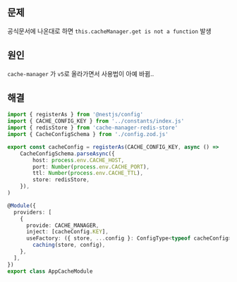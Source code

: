 ## 문제

공식문서에 나온대로 하면 `this.cacheManager.get is not a function` 발생

## 원인

`cache-manager` 가 `v5`로 올라가면서 사용법이 아예 바뀜..

## 해결

```typescript
import { registerAs } from '@nestjs/config'
import { CACHE_CONFIG_KEY } from '../constants/index.js'
import { redisStore } from 'cache-manager-redis-store'
import { CacheConfigSchema } from './config.zod.js'

export const cacheConfig = registerAs(CACHE_CONFIG_KEY, async () =>
	CacheConfigSchema.parseAsync({
		host: process.env.CACHE_HOST,
		port: Number(process.env.CACHE_PORT),
		ttl: Number(process.env.CACHE_TTL),
		store: redisStore,
	}),
)

@Module({
  providers: [
    {
      provide: CACHE_MANAGER,
      inject: [cacheConfig.KEY],
      useFactory: ({ store, ...config }: ConfigType<typeof cacheConfig>) =>
        caching(store, config),
    },
  ],
})
export class AppCacheModule
```
